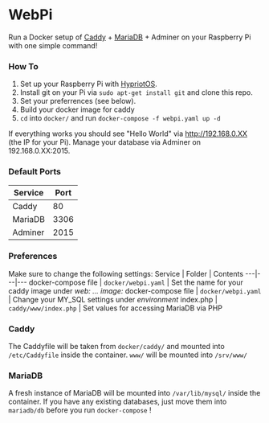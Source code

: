 # WebPi

Run a Docker setup of [Caddy](https://caddyserver.com/) + [MariaDB](https://mariadb.org/) + Adminer on your Raspberry Pi with one simple command! 

### How To
1. Set up your Raspberry Pi with [HypriotOS](http://blog.hypriot.com/getting-started-with-docker-on-your-arm-device/ "HypriotOS - Getting Started").
2. Install git on your Pi via ``sudo apt-get install git`` and clone this repo.
3. Set your preferrences (see below).
4. Build your docker image for caddy
5. ``cd`` into ``docker/`` and run ``docker-compose -f webpi.yaml up -d``

If everything works you should see "Hello World" via http://192.168.0.XX (the IP for your Pi). Manage your database via Adminer on 192.168.0.XX:2015.


### Default Ports
Service | Port
---|---
Caddy | 80
MariaDB | 3306
Adminer | 2015

### Preferences
Make sure to change the following settings:
Service | Folder | Contents
---|---|---
docker-compose file | ``docker/webpi.yaml`` | Set the name for your caddy image under _web: ... image:_
docker-compose file | ``docker/webpi.yaml`` | Change your MY_SQL settings under _environment_
index.php | ``caddy/www/index.php`` | Set values for accessing MariaDB via PHP

### Caddy
The Caddyfile will be taken from ``docker/caddy/`` and mounted into ``/etc/Caddyfile`` inside the container. ``www/`` will be mounted into ``/srv/www/``

### MariaDB
A fresh instance of MariaDB will be mounted into ``/var/lib/mysql/`` inside the container. If you have any existing databases, just move them into ``mariadb/db`` before you run ``docker-compose`` !
